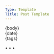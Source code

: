```yaml
---
Type: Template
Title: Post Template
---
```


<!-- Post Template -->
<!-- configuration/post-template.md -->
<article>
  {body}
  <div class="post-meta">
    <aside class="landing-post-info">
      <i class="fa-solid fa-clock"></i>
      <span>{date}</span>
    </aside>
  </div>
  <aside class="post-tags">
    {tags}
  </aside>
</article>

<span class="divider">&bull; &bull; &bull;</span>
